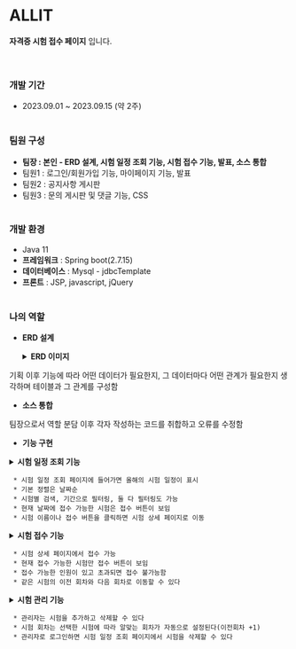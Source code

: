 # ALLIT
**자격증 시험 접수 페이지** 입니다.<br><br><br>

### 개발 기간
* 2023.09.01 ~ 2023.09.15 (약 2주)<br><br>

### 팀원 구성
* **팀장 : 본인 - ERD 설계, 시험 일정 조회 기능, 시험 접수 기능, 발표, 소스 통합**
* 팀원1 : 로그인/회원가입 기능, 마이페이지 기능, 발표
* 팀원2 : 공지사항 게시판
* 팀원3 : 문의 게시판 및 댓글 기능, CSS<br><br>

### 개발 환경
* Java 11
* **프레임워크** : Spring boot(2.7.15)
* **데이터베이스** : Mysql - jdbcTemplate
* **프론트** : JSP, javascript, jQuery<br><br>

### 나의 역할
* **ERD 설계**
  
  <details><summary><b>ERD 이미지</b></summary>
  <div>
    <img src="src/main/webapp/img/ALLITERD.png">
  </div>
</details>

기획 이후 기능에 따라 어떤 데이터가 필요한지, 그 데이터마다 어떤 관계가 필요한지 생각하며 테이블과 그 관계를 구성함

* **소스 통합**

팀장으로서 역할 분담 이후 각자 작성하는 코드를 취합하고 오류를 수정함

* **기능 구현**
  
<details><summary><b>시험 일정 조회 기능</b></summary>
  <div>
    <img src="src/main/webapp/img/스크린샷 2024-06-10 181150.png">
  </div>
</details>

     * 시험 일정 조회 페이지에 들어가면 올해의 시험 일정이 표시
     * 기본 정렬은 날짜순
     * 시험별 검색, 기간으로 필터링, 둘 다 필터링도 가능
     * 현재 날짜에 접수 가능한 시험은 접수 버튼이 보임
     * 시험 이름이나 접수 버튼을 클릭하면 시험 상세 페이지로 이동


  <details><summary><b>시험 접수 기능</b></summary>
  <div>
    <img src="src/main/webapp/img/스크린샷 2024-06-10 181246.png">
  </div>
</details>
  
     * 시험 상세 페이지에서 접수 가능
     * 현재 접수 가능한 시험만 접수 버튼이 보임
     * 접수 가능한 인원이 있고 초과되면 접수 불가능함
     * 같은 시험의 이전 회차와 다음 회차로 이동할 수 있다

  <details><summary><b>시험 관리 기능</b></summary>
  <div>
    <img src="src/main/webapp/img/스크린샷 2024-06-10 181545.png">
    <img src="src/main/webapp/img/스크린샷 2024-06-10 184327.png">
  </div>
</details>

     * 관리자는 시험을 추가하고 삭제할 수 있다
     * 시험 회차는 선택한 시험에 따라 알맞는 회차가 자동으로 설정된다(이전회차 +1)
     * 관리자로 로그인하면 시험 일정 조회 페이지에서 시험을 삭제할 수 있다

